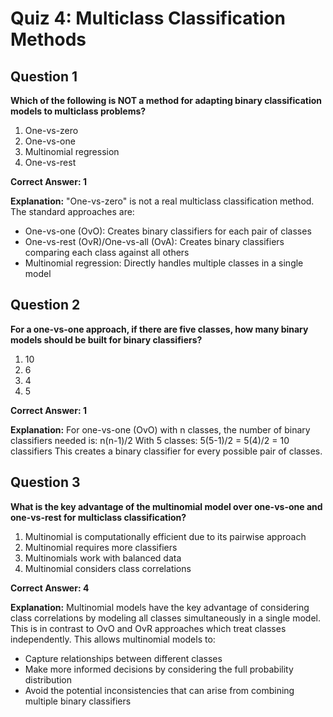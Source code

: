 # Quiz 4: Multiclass Classification Methods

## Question 1
**Which of the following is NOT a method for adapting binary classification models to multiclass problems?**

1. One-vs-zero
2. One-vs-one
3. Multinomial regression
4. One-vs-rest

**Correct Answer: 1**

**Explanation:** "One-vs-zero" is not a real multiclass classification method. The standard approaches are:
- One-vs-one (OvO): Creates binary classifiers for each pair of classes
- One-vs-rest (OvR)/One-vs-all (OvA): Creates binary classifiers comparing each class against all others
- Multinomial regression: Directly handles multiple classes in a single model

## Question 2
**For a one-vs-one approach, if there are five classes, how many binary models should be built for binary classifiers?**

1. 10
2. 6
3. 4
4. 5

**Correct Answer: 1**

**Explanation:** For one-vs-one (OvO) with n classes, the number of binary classifiers needed is: n(n-1)/2
With 5 classes: 5(5-1)/2 = 5(4)/2 = 10 classifiers
This creates a binary classifier for every possible pair of classes.

## Question 3
**What is the key advantage of the multinomial model over one-vs-one and one-vs-rest for multiclass classification?**

1. Multinomial is computationally efficient due to its pairwise approach
2. Multinomial requires more classifiers
3. Multinomials work with balanced data
4. Multinomial considers class correlations

**Correct Answer: 4**

**Explanation:** Multinomial models have the key advantage of considering class correlations by modeling all classes simultaneously in a single model. This is in contrast to OvO and OvR approaches which treat classes independently. This allows multinomial models to:
- Capture relationships between different classes
- Make more informed decisions by considering the full probability distribution
- Avoid the potential inconsistencies that can arise from combining multiple binary classifiers
